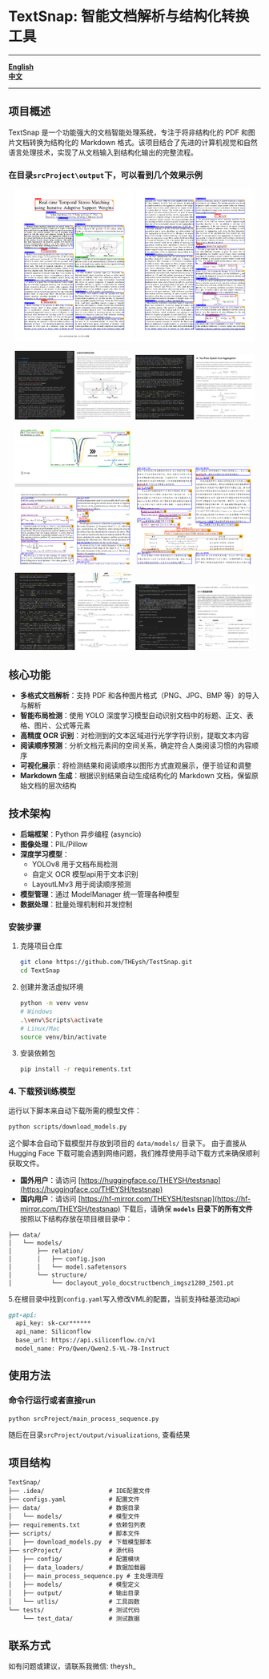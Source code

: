 # TextSnap: 智能文档解析与结构化转换工具

---

**[English](README_EN.md)**     
**[中文](README.md)**

---

## 项目概述
TextSnap 是一个功能强大的文档智能处理系统，专注于将非结构化的 PDF 和图片文档转换为结构化的 Markdown 格式。该项目结合了先进的计算机视觉和自然语言处理技术，实现了从文档输入到结构化输出的完整流程。

###  在目录`srcProject\output`下，可以看到几个效果示例

<p align="center">
  <img src="srcProject/output/demo1_页面_1/demo1_页面_1_demo1_页面_1.png" width="47%">
  <img src="srcProject/output/demo1_页面_2/demo1_页面_2_demo1_页面_2.png" width="47%">
</p>
<p align="center">
  <img src="srcProject/output/demo1_页面_1/img.png" width="47%">
  <img src="srcProject/output/demo1_页面_2/img.png" width="47%">
</p>
<p align="center">
  <img src="srcProject/output/Realization of superhuman intelligence in microstrip filter/image.png" width="47%">
  <img src="srcProject/output/多智能体强化学习综述/image.png" width="47%">
</p>
<p align="center">
  <img src="srcProject/output/Realization of superhuman intelligence in microstrip filter/img.png" width="47%">
  <img src="srcProject/output/多智能体强化学习综述/img.png" width="47%">
</p>

## 核心功能
- **多格式文档解析**：支持 PDF 和各种图片格式（PNG、JPG、BMP 等）的导入与解析
- **智能布局检测**：使用 YOLO 深度学习模型自动识别文档中的标题、正文、表格、图片、公式等元素
- **高精度 OCR 识别**：对检测到的文本区域进行光学字符识别，提取文本内容
- **阅读顺序预测**：分析文档元素间的空间关系，确定符合人类阅读习惯的内容顺序
- **可视化展示**：将检测结果和阅读顺序以图形方式直观展示，便于验证和调整
- **Markdown 生成**：根据识别结果自动生成结构化的 Markdown 文档，保留原始文档的层次结构

## 技术架构
- **后端框架**：Python 异步编程 (asyncio)
- **图像处理**：PIL/Pillow
- **深度学习模型**：
  - YOLOv8 用于文档布局检测
  - 自定义 OCR 模型api用于文本识别
  - LayoutLMv3 用于阅读顺序预测
- **模型管理**：通过 ModelManager 统一管理各种模型
- **数据处理**：批量处理机制和并发控制

### 安装步骤
1. 克隆项目仓库
   ```bash
   git clone https://github.com/THEysh/TestSnap.git
   cd TextSnap
   ```

2. 创建并激活虚拟环境
   ```bash
   python -m venv venv
   # Windows
   .\venv\Scripts\activate
   # Linux/Mac
   source venv/bin/activate
   ```

3. 安装依赖包
   ```bash
   pip install -r requirements.txt
   ```

### **4. 下载预训练模型**
运行以下脚本来自动下载所需的模型文件：
```bash
python scripts/download_models.py
```
这个脚本会自动下载模型并存放到项目的 `data/models/` 目录下。
由于直接从 Hugging Face 下载可能会遇到网络问题，我们推荐使用手动下载方式来确保顺利获取文件。
  * **国外用户**：请访问 [https://huggingface.co/THEYSH/testsnap](https://huggingface.co/THEYSH/testsnap)
  * **国内用户**：请访问 [https://hf-mirror.com/THEYSH/testsnap](https://hf-mirror.com/THEYSH/testsnap)
下载后，请确保 **`models` 目录下的所有文件** 按照以下结构存放在项目根目录中：
```
├── data/
│   └── models/
│       ├── relation/
│       │   ├── config.json
│       │   └── model.safetensors
│       └── structure/
│           └── doclayout_yolo_docstructbench_imgsz1280_2501.pt
```

5.在根目录中找到`config.yaml`写入修改VML的配置，当前支持硅基流动api
```markdown
gpt-api:
  api_key: sk-cxr******
  api_name: Siliconflow
  base_url: https://api.siliconflow.cn/v1
  model_name: Pro/Qwen/Qwen2.5-VL-7B-Instruct
```
## 使用方法
### 命令行运行或者直接run
```bash
python srcProject/main_process_sequence.py
```
随后在目录`srcProject/output/visualizations`, 查看结果

## 项目结构
```
TextSnap/
├── .idea/                  # IDE配置文件
├── configs.yaml            # 配置文件
├── data/                   # 数据目录
│   └── models/             # 模型文件
├── requirements.txt        # 依赖包列表
├── scripts/                # 脚本文件
│   ├── download_models.py  # 下载模型脚本
├── srcProject/             # 源代码
│   ├── config/             # 配置模块
│   ├── data_loaders/       # 数据加载器
│   ├── main_process_sequence.py # 主处理流程
│   ├── models/             # 模型定义
│   ├── output/             # 输出目录
│   └── utlis/              # 工具函数
└── tests/                  # 测试代码
    └── test_data/          # 测试数据
```

## 联系方式
如有问题或建议，请联系我微信: theysh_